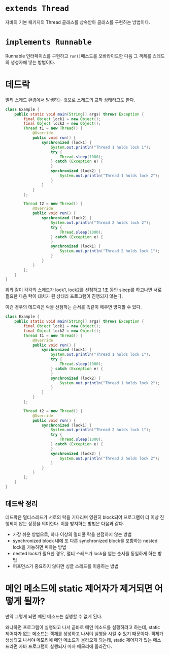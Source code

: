 # `extends Thread`
자바의 기본 패키지의 Thread 클래스를 상속받아 클래스를 구현하는 방법이다.

# `implements Runnable`
Runnable 인터페이스를 구현하고 `run()`메소드를 오바라이드한 다음 그 객체를 스레드의 생성자에 넣는 방법이다.

# 데드락
멀티 스레드 환경에서 발생하는 것으로 스레드의 교착 상태라고도 한다. 

```java
class Example {
    public static void main(String[] args) throws Exception {
        final Object lock1 = new Object();
        final Object lock2 = new Object();
        Thread t1 = new Thread() {
            @Override
            public void run() {
                synchronized (lock1) {
                    System.out.println("Thread 1 holds lock 1");
                    try {
                        Thread.sleep(1000);
                    } catch (Exception e) {
                    }
                    synchronized (lock2) {
                        System.out.println("Thread 1 holds lock 2");
                    }
                }
            }
        };

        Thread t2 = new Thread() {
            @Override
            public void run() {
                synchronized (lock2) {
                    System.out.println("Thread 2 holds lock 2");
                    try {
                        Thread.sleep(1000);
                    } catch (Exception e) {
                    }
                    synchronized (lock1) {
                        System.out.println("Thread 2 holds lock 1");
                    }
                }
            }
        };
    }
}
```
위와 같이 각각의 스레드가 lock1, lock2를 선점하고 1초 동안 sleep를 하고나면 서로 필요한 다음 락이 대치가 된 상태라 프로그램이 진행되지 않는다.

이런 경우의 데드락은 락을 선점하는 순서를 똑같이 해주면 방지할 수 있다.

```java
class Example {
    public static void main(String[] args) throws Exception {
        final Object lock1 = new Object();
        final Object lock2 = new Object();
        Thread t1 = new Thread() {
            @Override
            public void run() {
                synchronized (lock1) {
                    System.out.println("Thread 1 holds lock 1");
                    try {
                        Thread.sleep(1000);
                    } catch (Exception e) {
                    }
                    synchronized (lock2) {
                        System.out.println("Thread 1 holds lock 2");
                    }
                }
            }
        };

        Thread t2 = new Thread() {
            @Override
            public void run() {
                synchronized (lock1) {
                    System.out.println("Thread 2 holds lock 1");
                    try {
                        Thread.sleep(1000);
                    } catch (Exception e) {
                    }
                    synchronized (lock2) {
                        System.out.println("Thread 2 holds lock 2");
                    }
                }
            }
        };
    }
}
```

## 데드락 정리
데드락은 멀티스레드가 서로의 락을 기다리며 영원히 block되어 프로그램이 더 이상 진행되지 않는 상황을 의미한다. 이를 방지하는 방법은 다음과 같다.

- 가장 쉬운 방법으로, 하나 이상의 멀티풀 락을 선점하지 않는 방법
- synchronized block 내에 또 다른 synchronized block을 포함하는 nested lock을 가능하면 피하는 방법
- nested lock가 필요한 경우, 멀티 스레드가 lock을 얻는 순서를 동일하게 하는 방법
- 퍼포먼스가 중요하지 않다면 싱글 스레드를 이용하는 방법

# 메인 메소드에 static 제어자가 제거되면 어떻게 될까?
만약 그렇게 되면 메인 메소드는 실행할 수 없게 된다. 

왜냐하면 프로그램이 실행되고 나서 곧바로 메인 메소드를 실행하려고 하는데, static 제어자가 없는 메소드는 객체를 생성하고 나서야 실행을 시킬 수 있기 때문이다. 객체가 생성되고 나서야 메모리에 메인 메소드가 올라오게 되는데, static 제어자가 있는 메소드라면 자바 프로그램이 실행되자 마자 메모리에 올라간다.